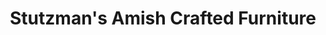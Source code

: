 ---
title: "Stutzman's Amish Crafted Furniture"
url: /polson/stutzmans-amish-crafted-furniture/
shop: furniture
---